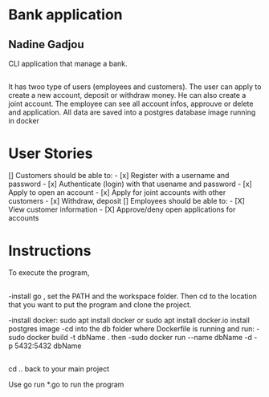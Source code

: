 # Bank application


## Nadine Gadjou

 CLI application that manage a bank.
##
It has twoo type of users (employees and customers).
The user can apply to create a new account, deposit or withdraw money. He can also create a joint account.
The employee can see all account infos, approuve or delete and application.
All data are saved into a postgres database image running in docker 

# User Stories
[] Customers should be able to:
    - [x] Register with a username and password
    - [x] Authenticate (login) with that usename and password
    - [x] Apply to open an account
    - [x] Apply for joint accounts with other customers
    - [x] Withdraw, deposit
[] Employees should be able to:
    - [X] View customer information
    - [X] Approve/deny open applications for accounts

# Instructions


To execute the program,
##
-install go , set  the PATH and the workspace folder. Then cd to the location that you want to put the program and clone the project.

-install docker: sudo apt install docker or sudo apt install docker.io
install postgres image 
-cd into the db folder where Dockerfile is running and run: 
-sudo docker build -t dbName .   then
-sudo docker run --name dbName -d -p 5432:5432 dbName
##

cd .. back to your main project 

Use go run *.go to run the program
